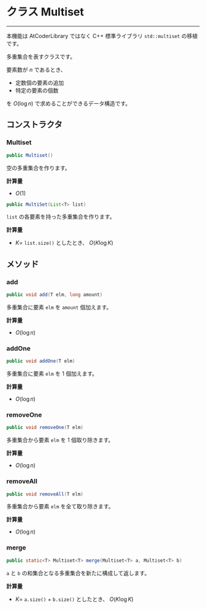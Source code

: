# クラス Multiset
- - -

本機能は AtCoderLibrary ではなく C++ 標準ライブラリ `std::multiset` の移植です。

多重集合を表すクラスです。

要素数が $n$ であるとき、

* 定数個の要素の追加
* 特定の要素の個数

を $O(\log n)$ で求めることができるデータ構造です。

## コンストラクタ
### Multiset
```java
public Multiset()
```

空の多重集合を作ります。

**計算量**
* $O(1)$

```java
public MultiSet(List<T> list)
```
`list` の各要素を持った多重集合を作ります。

**計算量**
* $K=$ `list.size()` としたとき、 $O(K \log K)$

## メソッド
### add
```java
public void add(T elm, long amount)
```
多重集合に要素 `elm` を `amount` 個加えます。

**計算量**
* $O(\log n)$

### addOne
```java
public void addOne(T elm)
```
多重集合に要素 `elm` を $1$ 個加えます。

**計算量**
* $O(\log n)$

### removeOne
```java
public void removeOne(T elm)
```
多重集合から要素 `elm` を $1$ 個取り除きます。

**計算量**
* $O(\log n)$

### removeAll
```java
public void removeAll(T elm)
```
多重集合から要素 `elm` を全て取り除きます。

**計算量**
* $O(\log n)$

### merge
```java
public static<T> Multiset<T> merge(Multiset<T> a, Multiset<T> b)
```
`a` と `b` の和集合となる多重集合を新たに構成して返します。

**計算量**
* $K =$ `a.size()` $+$ `b.size()` としたとき、 $O(K \log K)$
